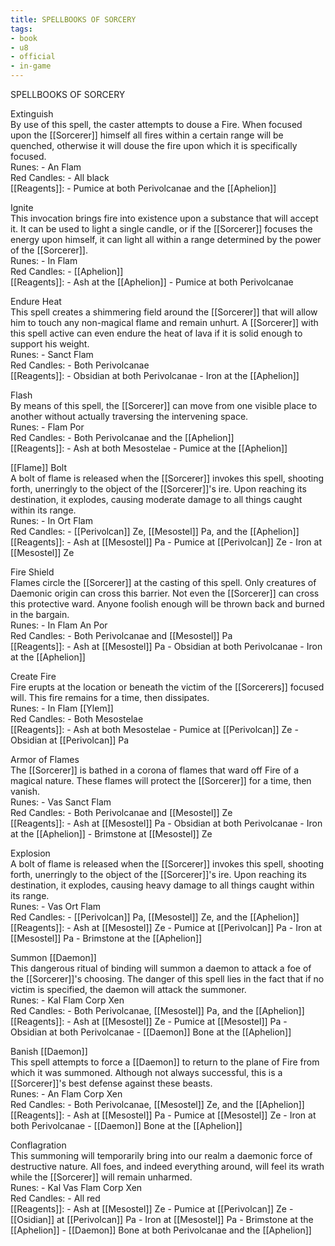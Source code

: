 ```yaml
---
title: SPELLBOOKS OF SORCERY
tags:
- book
- u8
- official
- in-game
---
```


SPELLBOOKS OF SORCERY  
  
Extinguish  
By use of this spell, the caster attempts to douse a Fire. When focused upon the [[Sorcerer]] himself all fires within a certain range will be quenched, otherwise it will douse the fire upon which it is specifically focused.  
Runes: - An Flam  
Red Candles: - All black  
[[Reagents]]: - Pumice at both Perivolcanae and the [[Aphelion]]  
  
Ignite  
This invocation brings fire into existence upon a substance that will accept it. It can be used to light a single candle, or if the [[Sorcerer]] focuses the energy upon himself, it can light all within a range determined by the power of the [[Sorcerer]].  
Runes: - In Flam  
Red Candles: - [[Aphelion]]  
[[Reagents]]: - Ash at the [[Aphelion]] - Pumice at both Perivolcanae  
  
Endure Heat  
This spell creates a shimmering field around the [[Sorcerer]] that will allow him to touch any non-magical flame and remain unhurt. A [[Sorcerer]] with this spell active can even endure the heat of lava if it is solid enough to support his weight.  
Runes: - Sanct Flam  
Red Candles: - Both Perivolcanae  
[[Reagents]]: - Obsidian at both Perivolcanae - Iron at the [[Aphelion]]  
  
Flash  
By means of this spell, the [[Sorcerer]] can move from one visible place to another without actually traversing the intervening space.  
Runes: - Flam Por  
Red Candles: - Both Perivolcanae and the [[Aphelion]]  
[[Reagents]]: - Ash at both Mesostelae - Pumice at the [[Aphelion]]  
  
[[Flame]] Bolt  
A bolt of flame is released when the [[Sorcerer]] invokes this spell, shooting forth, unerringly to the object of the [[Sorcerer]]'s ire. Upon reaching its destination, it explodes, causing moderate damage to all things caught within its range.  
Runes: - In Ort Flam  
Red Candles: - [[Perivolcan]] Ze, [[Mesostel]] Pa, and the [[Aphelion]]  
[[Reagents]]: - Ash at [[Mesostel]] Pa - Pumice at [[Perivolcan]] Ze - Iron at [[Mesostel]] Ze  
  
Fire Shield  
Flames circle the [[Sorcerer]] at the casting of this spell. Only creatures of Daemonic origin can cross this barrier. Not even the [[Sorcerer]] can cross this protective ward. Anyone foolish enough will be thrown back and burned in the bargain.  
Runes: - In Flam An Por  
Red Candles: - Both Perivolcanae and [[Mesostel]] Pa  
[[Reagents]]: - Ash at [[Mesostel]] Pa - Obsidian at both Perivolcanae - Iron at the [[Aphelion]]  
  
Create Fire  
Fire erupts at the location or beneath the victim of the [[Sorcerers]] focused will. This fire remains for a time, then dissipates.  
Runes: - In Flam [[Ylem]]  
Red Candles: - Both Mesostelae  
[[Reagents]]: - Ash at both Mesostelae - Pumice at [[Perivolcan]] Ze - Obsidian at [[Perivolcan]] Pa  
  
Armor of Flames  
The [[Sorcerer]] is bathed in a corona of flames that ward off Fire of a magical nature. These flames will protect the [[Sorcerer]] for a time, then vanish.  
Runes: - Vas Sanct Flam  
Red Candles: - Both Perivolcanae and [[Mesostel]] Ze  
[[Reagents]]: - Ash at [[Mesostel]] Pa - Obsidian at both Perivolcanae - Iron at the [[Aphelion]] - Brimstone at [[Mesostel]] Ze  
  
Explosion  
A bolt of flame is released when the [[Sorcerer]] invokes this spell, shooting forth, unerringly to the object of the [[Sorcerer]]'s ire. Upon reaching its destination, it explodes, causing heavy damage to all things caught within its range.  
Runes: - Vas Ort Flam  
Red Candles: - [[Perivolcan]] Pa, [[Mesostel]] Ze, and the [[Aphelion]]  
[[Reagents]]: - Ash at [[Mesostel]] Ze - Pumice at [[Perivolcan]] Pa - Iron at [[Mesostel]] Pa - Brimstone at the [[Aphelion]]  
  
Summon [[Daemon]]  
This dangerous ritual of binding will summon a daemon to attack a foe of the [[Sorcerer]]'s choosing. The danger of this spell lies in the fact that if no victim is specified, the daemon will attack the summoner.  
Runes: - Kal Flam Corp Xen  
Red Candles: - Both Perivolcanae, [[Mesostel]] Pa, and the [[Aphelion]]  
[[Reagents]]: - Ash at [[Mesostel]] Ze - Pumice at [[Mesostel]] Pa - Obsidian at both Perivolcanae - [[Daemon]] Bone at the [[Aphelion]]  
  
Banish [[Daemon]]  
This spell attempts to force a [[Daemon]] to return to the plane of Fire from which it was summoned. Although not always successful, this is a [[Sorcerer]]'s best defense against these beasts.  
Runes: - An Flam Corp Xen  
Red Candles: - Both Perivolcanae, [[Mesostel]] Ze, and the [[Aphelion]]  
[[Reagents]]: - Ash at [[Mesostel]] Pa - Pumice at [[Mesostel]] Ze - Iron at both Perivolcanae - [[Daemon]] Bone at the [[Aphelion]]  
  
Conflagration  
This summoning will temporarily bring into our realm a daemonic force of destructive nature. All foes, and indeed everything around, will feel its wrath while the [[Sorcerer]] will remain unharmed.  
Runes: - Kal Vas Flam Corp Xen  
Red Candles: - All red  
[[Reagents]]: - Ash at [[Mesostel]] Ze - Pumice at [[Perivolcan]] Ze - [[Osidian]] at [[Perivolcan]] Pa - Iron at [[Mesostel]] Pa - Brimstone at the [[Aphelion]] - [[Daemon]] Bone at both Perivolcanae and the [[Aphelion]]